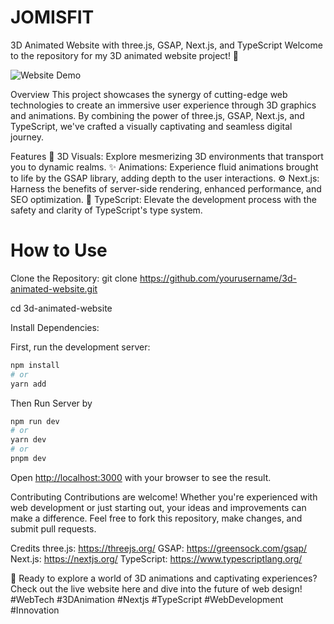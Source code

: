 # JOMISFIT
3D Animated Website with three.js, GSAP, Next.js, and TypeScript
Welcome to the repository for my 3D animated website project! 🚀


![Website Demo](https://res.cloudinary.com/ds2fe7xai/image/upload/v1693230513/image_2023-08-28_19-00-15_uxhtat.png)

Overview
This project showcases the synergy of cutting-edge web technologies to create an immersive user experience through 3D graphics and animations. By combining the power of three.js, GSAP, Next.js, and TypeScript, we've crafted a visually captivating and seamless digital journey.

Features
🌌 3D Visuals: Explore mesmerizing 3D environments that transport you to dynamic realms.
✨ Animations: Experience fluid animations brought to life by the GSAP library, adding depth to the user interactions.
⚙️ Next.js: Harness the benefits of server-side rendering, enhanced performance, and SEO optimization.
📜 TypeScript: Elevate the development process with the safety and clarity of TypeScript's type system.

# How to Use
Clone the Repository:
git clone https://github.com/yourusername/3d-animated-website.git

cd 3d-animated-website

Install Dependencies:

First, run the development server:

```bash
npm install
# or
yarn add
```
Then Run Server by
```bash
npm run dev
# or
yarn dev
# or
pnpm dev
```

Open [http://localhost:3000](http://localhost:3000) with your browser to see the result.

Contributing
Contributions are welcome! Whether you're experienced with web development or just starting out, your ideas and improvements can make a difference. Feel free to fork this repository, make changes, and submit pull requests.

Credits
three.js: https://threejs.org/
GSAP: https://greensock.com/gsap/
Next.js: https://nextjs.org/
TypeScript: https://www.typescriptlang.org/


🌟 Ready to explore a world of 3D animations and captivating experiences? Check out the live website here and dive into the future of web design! #WebTech #3DAnimation #Nextjs #TypeScript #WebDevelopment #Innovation
